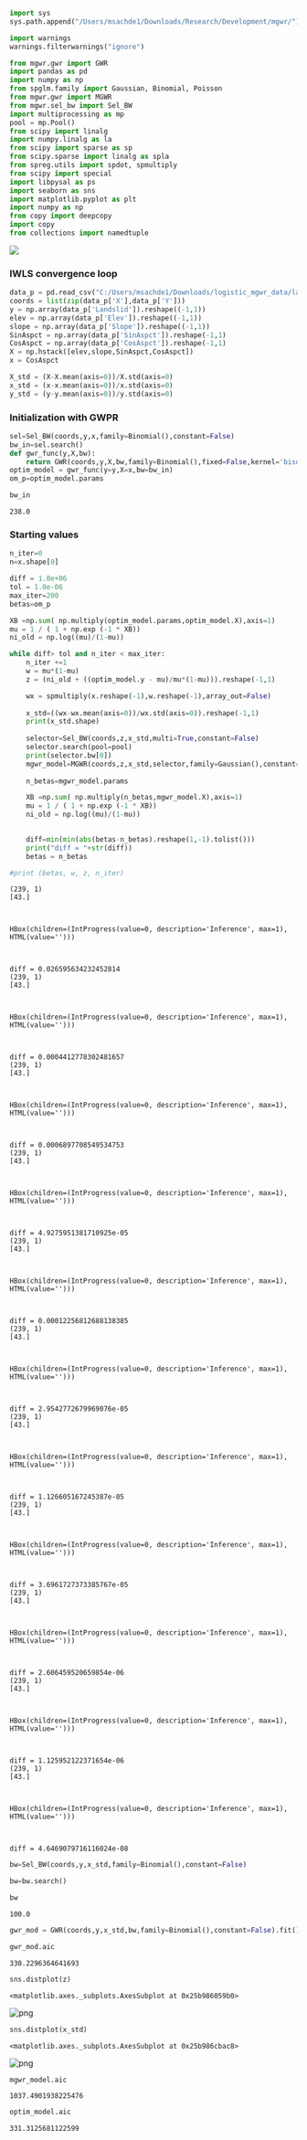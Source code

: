 

```python
import sys
sys.path.append("/Users/msachde1/Downloads/Research/Development/mgwr/")
```


```python
import warnings
warnings.filterwarnings("ignore")
```


```python
from mgwr.gwr import GWR
import pandas as pd
import numpy as np
from spglm.family import Gaussian, Binomial, Poisson
from mgwr.gwr import MGWR
from mgwr.sel_bw import Sel_BW
import multiprocessing as mp
pool = mp.Pool()
from scipy import linalg
import numpy.linalg as la
from scipy import sparse as sp
from scipy.sparse import linalg as spla
from spreg.utils import spdot, spmultiply
from scipy import special
import libpysal as ps
import seaborn as sns
import matplotlib.pyplot as plt
import numpy as np
from copy import deepcopy
import copy
from collections import namedtuple
```

<img src="image.png">

### IWLS convergence loop


```python
data_p = pd.read_csv("C:/Users/msachde1/Downloads/logistic_mgwr_data/landslides.csv") 
coords = list(zip(data_p['X'],data_p['Y']))
y = np.array(data_p['Landslid']).reshape((-1,1)) 
elev = np.array(data_p['Elev']).reshape((-1,1))
slope = np.array(data_p['Slope']).reshape((-1,1))
SinAspct = np.array(data_p['SinAspct']).reshape(-1,1)
CosAspct = np.array(data_p['CosAspct']).reshape(-1,1)
X = np.hstack([elev,slope,SinAspct,CosAspct])
x = CosAspct

X_std = (X-X.mean(axis=0))/X.std(axis=0)
x_std = (x-x.mean(axis=0))/x.std(axis=0)
y_std = (y-y.mean(axis=0))/y.std(axis=0)
```

### Initialization with GWPR


```python
sel=Sel_BW(coords,y,x,family=Binomial(),constant=False)
bw_in=sel.search()
def gwr_func(y,X,bw):
    return GWR(coords,y,X,bw,family=Binomial(),fixed=False,kernel='bisquare',constant=False).fit()
optim_model = gwr_func(y=y,X=x,bw=bw_in)
om_p=optim_model.params
```


```python
bw_in
```




    238.0



### Starting values


```python
n_iter=0
n=x.shape[0]
```


```python
diff = 1.0e+06
tol = 1.0e-06
max_iter=200
betas=om_p
```


```python
XB =np.sum( np.multiply(optim_model.params,optim_model.X),axis=1)
mu = 1 / ( 1 + np.exp (-1 * XB))
ni_old = np.log((mu)/(1-mu))
```


```python
while diff> tol and n_iter < max_iter:
    n_iter +=1
    w = mu*(1-mu)
    z = (ni_old + ((optim_model.y - mu)/mu*(1-mu))).reshape(-1,1)

    wx = spmultiply(x.reshape(-1),w.reshape(-1),array_out=False)
    
    x_std=((wx-wx.mean(axis=0))/wx.std(axis=0)).reshape(-1,1)
    print(x_std.shape)
    
    selector=Sel_BW(coords,z,x_std,multi=True,constant=False)
    selector.search(pool=pool)
    print(selector.bw[0])
    mgwr_model=MGWR(coords,z,x_std,selector,family=Gaussian(),constant=False).fit()
    
    n_betas=mgwr_model.params 

    XB =np.sum( np.multiply(n_betas,mgwr_model.X),axis=1)
    mu = 1 / ( 1 + np.exp (-1 * XB))
    ni_old = np.log((mu)/(1-mu))

    
    diff=min(min(abs(betas-n_betas).reshape(1,-1).tolist()))
    print("diff = "+str(diff))
    betas = n_betas

#print (betas, w, z, n_iter)
```

    (239, 1)
    [43.]
    


    HBox(children=(IntProgress(value=0, description='Inference', max=1), HTML(value='')))


    
    diff = 0.026595634232452814
    (239, 1)
    [43.]
    


    HBox(children=(IntProgress(value=0, description='Inference', max=1), HTML(value='')))


    
    diff = 0.0004412778302481657
    (239, 1)
    [43.]
    


    HBox(children=(IntProgress(value=0, description='Inference', max=1), HTML(value='')))


    
    diff = 0.0006897708549534753
    (239, 1)
    [43.]
    


    HBox(children=(IntProgress(value=0, description='Inference', max=1), HTML(value='')))


    
    diff = 4.9275951381710925e-05
    (239, 1)
    [43.]
    


    HBox(children=(IntProgress(value=0, description='Inference', max=1), HTML(value='')))


    
    diff = 0.00012256812688138385
    (239, 1)
    [43.]
    


    HBox(children=(IntProgress(value=0, description='Inference', max=1), HTML(value='')))


    
    diff = 2.9542772679969076e-05
    (239, 1)
    [43.]
    


    HBox(children=(IntProgress(value=0, description='Inference', max=1), HTML(value='')))


    
    diff = 1.126605167245387e-05
    (239, 1)
    [43.]
    


    HBox(children=(IntProgress(value=0, description='Inference', max=1), HTML(value='')))


    
    diff = 3.6961727373385767e-05
    (239, 1)
    [43.]
    


    HBox(children=(IntProgress(value=0, description='Inference', max=1), HTML(value='')))


    
    diff = 2.606459520659854e-06
    (239, 1)
    [43.]
    


    HBox(children=(IntProgress(value=0, description='Inference', max=1), HTML(value='')))


    
    diff = 1.125952122371654e-06
    (239, 1)
    [43.]
    


    HBox(children=(IntProgress(value=0, description='Inference', max=1), HTML(value='')))


    
    diff = 4.6469079716116024e-08
    


```python
bw=Sel_BW(coords,y,x_std,family=Binomial(),constant=False)
```


```python
bw=bw.search()
```


```python
bw
```




    100.0




```python
gwr_mod = GWR(coords,y,x_std,bw,family=Binomial(),constant=False).fit()
```


```python
gwr_mod.aic
```




    330.2296364641693




```python
sns.distplot(z)
```




    <matplotlib.axes._subplots.AxesSubplot at 0x25b986059b0>




![png](Binomial_MGWR_module_GAM_files/Binomial_MGWR_module_GAM_19_1.png)



```python
sns.distplot(x_std)
```




    <matplotlib.axes._subplots.AxesSubplot at 0x25b986cbac8>




![png](Binomial_MGWR_module_GAM_files/Binomial_MGWR_module_GAM_20_1.png)



```python
mgwr_model.aic
```




    1037.4901938225476




```python
optim_model.aic
```




    331.3125681122599



